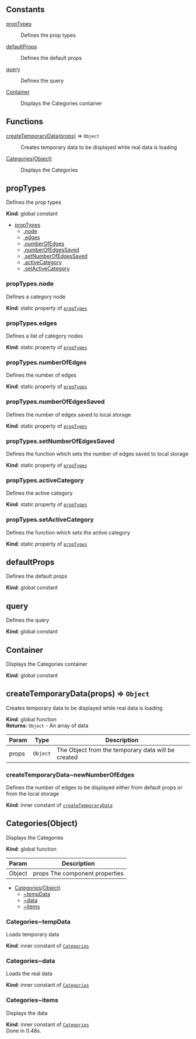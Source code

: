 ## Constants

<dl>
<dt><a href="#propTypes">propTypes</a></dt>
<dd><p>Defines the prop types</p>
</dd>
<dt><a href="#defaultProps">defaultProps</a></dt>
<dd><p>Defines the default props</p>
</dd>
<dt><a href="#query">query</a></dt>
<dd><p>Defines the query</p>
</dd>
<dt><a href="#Container">Container</a></dt>
<dd><p>Displays the Categories container</p>
</dd>
</dl>

## Functions

<dl>
<dt><a href="#createTemporaryData">createTemporaryData(props)</a> ⇒ <code>Object</code></dt>
<dd><p>Creates temporary data to be displayed while real data is loading</p>
</dd>
<dt><a href="#Categories">Categories(Object)</a></dt>
<dd><p>Displays the Categories</p>
</dd>
</dl>

<a name="propTypes"></a>

## propTypes

Defines the prop types

**Kind**: global constant

- [propTypes](#propTypes)
  - [.node](#propTypes.node)
  - [.edges](#propTypes.edges)
  - [.numberOfEdges](#propTypes.numberOfEdges)
  - [.numberOfEdgesSaved](#propTypes.numberOfEdgesSaved)
  - [.setNumberOfEdgesSaved](#propTypes.setNumberOfEdgesSaved)
  - [.activeCategory](#propTypes.activeCategory)
  - [.setActiveCategory](#propTypes.setActiveCategory)

<a name="propTypes.node"></a>

### propTypes.node

Defines a category node

**Kind**: static property of [<code>propTypes</code>](#propTypes)  
<a name="propTypes.edges"></a>

### propTypes.edges

Defines a list of category nodes

**Kind**: static property of [<code>propTypes</code>](#propTypes)  
<a name="propTypes.numberOfEdges"></a>

### propTypes.numberOfEdges

Defines the number of edges

**Kind**: static property of [<code>propTypes</code>](#propTypes)  
<a name="propTypes.numberOfEdgesSaved"></a>

### propTypes.numberOfEdgesSaved

Defines the number of edges saved to local storage

**Kind**: static property of [<code>propTypes</code>](#propTypes)  
<a name="propTypes.setNumberOfEdgesSaved"></a>

### propTypes.setNumberOfEdgesSaved

Defines the function which sets the number of edges saved to local storage

**Kind**: static property of [<code>propTypes</code>](#propTypes)  
<a name="propTypes.activeCategory"></a>

### propTypes.activeCategory

Defines the active category

**Kind**: static property of [<code>propTypes</code>](#propTypes)  
<a name="propTypes.setActiveCategory"></a>

### propTypes.setActiveCategory

Defines the function which sets the active category

**Kind**: static property of [<code>propTypes</code>](#propTypes)  
<a name="defaultProps"></a>

## defaultProps

Defines the default props

**Kind**: global constant  
<a name="query"></a>

## query

Defines the query

**Kind**: global constant  
<a name="Container"></a>

## Container

Displays the Categories container

**Kind**: global constant  
<a name="createTemporaryData"></a>

## createTemporaryData(props) ⇒ <code>Object</code>

Creates temporary data to be displayed while real data is loading

**Kind**: global function  
**Returns**: <code>Object</code> - An array of data

| Param | Type                | Description                                        |
| ----- | ------------------- | -------------------------------------------------- |
| props | <code>Object</code> | The Object from the temporary data will be created |

<a name="createTemporaryData..newNumberOfEdges"></a>

### createTemporaryData~newNumberOfEdges

Defines the number of edges to be displayed either from default props or from the local storage

**Kind**: inner constant of [<code>createTemporaryData</code>](#createTemporaryData)  
<a name="Categories"></a>

## Categories(Object)

Displays the Categories

**Kind**: global function

| Param  | Description                    |
| ------ | ------------------------------ |
| Object | props The component properties |

- [Categories(Object)](#Categories)
  - [~tempData](#Categories..tempData)
  - [~data](#Categories..data)
  - [~items](#Categories..items)

<a name="Categories..tempData"></a>

### Categories~tempData

Loads temporary data

**Kind**: inner constant of [<code>Categories</code>](#Categories)  
<a name="Categories..data"></a>

### Categories~data

Loads the real data

**Kind**: inner constant of [<code>Categories</code>](#Categories)  
<a name="Categories..items"></a>

### Categories~items

Displays the data

**Kind**: inner constant of [<code>Categories</code>](#Categories)  
Done in 0.48s.

